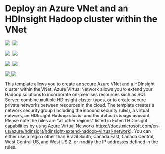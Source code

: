 # Deploy an Azure VNet and an HDInsight Hadoop cluster within the VNet

<IMG SRC="https://azbotstorage.blob.core.windows.net/badges/101-hdinsight-secure-vnet/PublicLastTestDate.svg" />&nbsp;
<IMG SRC="https://azbotstorage.blob.core.windows.net/badges/101-hdinsight-secure-vnet/PublicDeployment.svg" />&nbsp;

<IMG SRC="https://azbotstorage.blob.core.windows.net/badges/101-hdinsight-secure-vnet/FairfaxLastTestDate.svg" />&nbsp;
<IMG SRC="https://azbotstorage.blob.core.windows.net/badges/101-hdinsight-secure-vnet/FairfaxDeployment.svg" />&nbsp;

<IMG SRC="https://azbotstorage.blob.core.windows.net/badges/101-hdinsight-secure-vnet/BestPracticeResult.svg" />&nbsp;
<IMG SRC="https://azbotstorage.blob.core.windows.net/badges/101-hdinsight-secure-vnet/CredScanResult.svg" />&nbsp;

<a href="https://portal.azure.com/#create/Microsoft.Template/uri/https%3A%2F%2Fraw.githubusercontent.com%2FAzure%2Fazure-quickstart-templates%2Fmaster%2F101-hdinsight-secure-vnet%2Fazuredeploy.json" target="_blank">
    <img src="http://azuredeploy.net/deploybutton.png"/>
</a>
<a href="http://armviz.io/#/?load=https%3A%2F%2Fraw.githubusercontent.com%2FAzure%2Fazure-quickstart-templates%2Fmaster%2F101-hdinsight-secure-vnet%2Fazuredeploy.json" target="_blank">
    <img src="http://armviz.io/visualizebutton.png"/>
</a>

This template allows you to create an secure Azure VNet and a HDInsight cluster within the VNet. Azure Virtual Network allows you to extend your Hadoop solutions to incorporate on-premises resources such as SQL Server, combine multiple HDInsight cluster types, or to create secure private networks between resources in the cloud. The template creates a network security group (including the inbound security rules), a virtual network, an HDInsight Hadoop cluster and the default storage account. Please note the rules are "all other regions" listed in Extend HDInsight capabilities by using Azure Virtual Network( https://docs.microsoft.com/en-us/azure/hdinsight/hdinsight-extend-hadoop-virtual-network). You can either use a region other than Brazil South, Canada East, Canada Central, West Central US, and West US 2, or modify the IP addresses defined in the rules.

